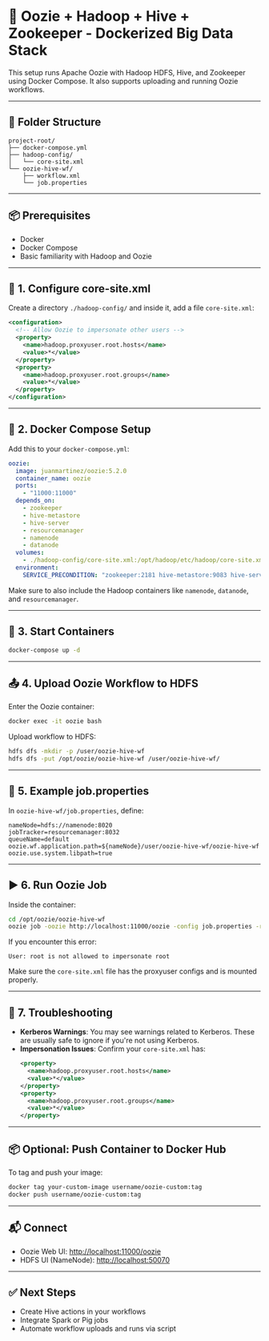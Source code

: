 # 🧰 Oozie + Hadoop + Hive + Zookeeper - Dockerized Big Data Stack

This setup runs Apache Oozie with Hadoop HDFS, Hive, and Zookeeper using Docker Compose. It also supports uploading and running Oozie workflows.

---

## 📁 Folder Structure

```
project-root/
├── docker-compose.yml
├── hadoop-config/
│   └── core-site.xml
└── oozie-hive-wf/
    ├── workflow.xml
    └── job.properties
```

---

## 📦 Prerequisites

- Docker
- Docker Compose
- Basic familiarity with Hadoop and Oozie

---

## 🔧 1. Configure core-site.xml

Create a directory `./hadoop-config/` and inside it, add a file `core-site.xml`:

```xml
<configuration>
  <!-- Allow Oozie to impersonate other users -->
  <property>
    <name>hadoop.proxyuser.root.hosts</name>
    <value>*</value>
  </property>
  <property>
    <name>hadoop.proxyuser.root.groups</name>
    <value>*</value>
  </property>
</configuration>
```

---

## 🐳 2. Docker Compose Setup

Add this to your `docker-compose.yml`:

```yaml
oozie:
  image: juanmartinez/oozie:5.2.0
  container_name: oozie
  ports:
    - "11000:11000"
  depends_on:
    - zookeeper
    - hive-metastore
    - hive-server
    - resourcemanager
    - namenode
    - datanode
  volumes:
    - ./hadoop-config/core-site.xml:/opt/hadoop/etc/hadoop/core-site.xml
  environment:
    SERVICE_PRECONDITION: "zookeeper:2181 hive-metastore:9083 hive-server:10000 resourcemanager:8088 namenode:50070 datanode:50075"
```

Make sure to also include the Hadoop containers like `namenode`, `datanode`, and `resourcemanager`.

---

## 🚀 3. Start Containers

```bash
docker-compose up -d
```

---

## 📤 4. Upload Oozie Workflow to HDFS

Enter the Oozie container:

```bash
docker exec -it oozie bash
```

Upload workflow to HDFS:

```bash
hdfs dfs -mkdir -p /user/oozie-hive-wf
hdfs dfs -put /opt/oozie/oozie-hive-wf /user/oozie-hive-wf/
```

---

## 📝 5. Example job.properties

In `oozie-hive-wf/job.properties`, define:

```properties
nameNode=hdfs://namenode:8020
jobTracker=resourcemanager:8032
queueName=default
oozie.wf.application.path=${nameNode}/user/oozie-hive-wf/oozie-hive-wf
oozie.use.system.libpath=true
```

---

## ▶️ 6. Run Oozie Job

Inside the container:

```bash
cd /opt/oozie/oozie-hive-wf
oozie job -oozie http://localhost:11000/oozie -config job.properties -run
```

If you encounter this error:
```
User: root is not allowed to impersonate root
```
Make sure the `core-site.xml` file has the proxyuser configs and is mounted properly.

---

## 🐞 7. Troubleshooting

- **Kerberos Warnings**: You may see warnings related to Kerberos. These are usually safe to ignore if you're not using Kerberos.
- **Impersonation Issues**: Confirm your `core-site.xml` has:
  ```xml
  <property>
    <name>hadoop.proxyuser.root.hosts</name>
    <value>*</value>
  </property>
  <property>
    <name>hadoop.proxyuser.root.groups</name>
    <value>*</value>
  </property>
  ```

---

## 📦 Optional: Push Container to Docker Hub

To tag and push your image:

```bash
docker tag your-custom-image username/oozie-custom:tag
docker push username/oozie-custom:tag
```

---

## 📬 Connect

- Oozie Web UI: [http://localhost:11000/oozie](http://localhost:11000/oozie)
- HDFS UI (NameNode): [http://localhost:50070](http://localhost:50070)

---

## ✅ Next Steps

- Create Hive actions in your workflows
- Integrate Spark or Pig jobs
- Automate workflow uploads and runs via script
